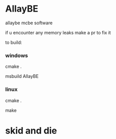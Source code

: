 # AllayBE
allaybe mcbe software

if u encounter any memory leaks make a pr to fix it

to build:
### windows
cmake .

msbuild AllayBE

### linux
cmake .

make

# skid and die
